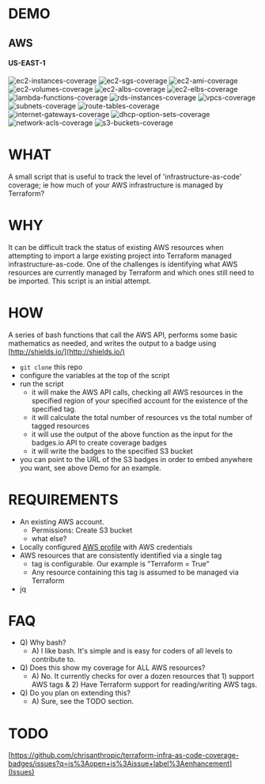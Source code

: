 # DEMO

## AWS

#### US-EAST-1

![ec2-instances-coverage](https://s3-us-west-2.amazonaws.com/terraform-infra-as-code-coverage-badges/ec2-instances-current-coverage.svg?maxAge=60) ![ec2-sgs-coverage](https://s3-us-west-2.amazonaws.com/terraform-infra-as-code-coverage-badges/ec2-security-groups-current-coverage.svg?maxAge=60) ![ec2-ami-coverage](https://s3-us-west-2.amazonaws.com/terraform-infra-as-code-coverage-badges/ec2-ami-current-coverage.svg?maxAge=60) ![ec2-volumes-coverage](https://s3-us-west-2.amazonaws.com/terraform-infra-as-code-coverage-badges/ec2-volumes-current-coverage.svg?maxAge=60) ![ec2-albs-coverage](https://s3-us-west-2.amazonaws.com/terraform-infra-as-code-coverage-badges/ec2-albs-current-coverage.svg?maxAge=60) ![ec2-elbs-coverage](https://s3-us-west-2.amazonaws.com/terraform-infra-as-code-coverage-badges/ec2-elbs-current-coverage.svg?maxAge=60) ![lambda-functions-coverage](https://s3-us-west-2.amazonaws.com/terraform-infra-as-code-coverage-badges/lambda-functions-current-coverage.svg?maxAge=60) ![rds-instances-coverage](https://s3-us-west-2.amazonaws.com/terraform-infra-as-code-coverage-badges/rds-instances-current-coverage.svg?maxAge=60) ![vpcs-coverage](https://s3-us-west-2.amazonaws.com/terraform-infra-as-code-coverage-badges/vpcs-current-coverage.svg?maxAge=60) ![subnets-coverage](https://s3-us-west-2.amazonaws.com/terraform-infra-as-code-coverage-badges/subnets-current-coverage.svg?maxAge=60) ![route-tables-coverage](https://s3-us-west-2.amazonaws.com/terraform-infra-as-code-coverage-badges/route-tables-current-coverage.svg?maxAge=60) ![internet-gateways-coverage](https://s3-us-west-2.amazonaws.com/terraform-infra-as-code-coverage-badges/internet-gateways-current-coverage.svg?maxAge=60) ![dhcp-option-sets-coverage](https://s3-us-west-2.amazonaws.com/terraform-infra-as-code-coverage-badges/dhcp-opts-current-coverage.svg?maxAge=60) ![network-acls-coverage](https://s3-us-west-2.amazonaws.com/terraform-infra-as-code-coverage-badges/network-acls-current-coverage.svg?maxAge=60) ![s3-buckets-coverage](https://s3-us-west-2.amazonaws.com/terraform-infra-as-code-coverage-badges/s3-buckets-current-coverage.svg?maxAge=60) 

# WHAT
A small script that is useful to track the level of 'infrastructure-as-code' coverage; ie how much of your AWS infrastructure is managed by Terraform?

# WHY
It can be difficult track the status of existing AWS resources when attempting to import a large existing project into Terraform managed infrastructure-as-code. One of the challenges is identifying what AWS resources are currently managed by Terraform and which ones still need to be imported. This script is an initial attempt.

# HOW
A series of bash functions that call the AWS API, performs some basic mathematics as needed, and writes the output to a badge using [http://shields.io/](http://shields.io/)

- `git clone` this repo
- configure the variables at the top of the script
- run the script
  - it will make the AWS API calls, checking all AWS resources in the specified region of your specified account for the existence of the specified tag.
  - it will calculate the total number of resources vs the total number of tagged resources
  - it will use the output of the above function as the input for the badges.io API to create coverage badges
  - it will write the badges to the specified S3 bucket
- you can point to the URL of the S3 badges in order to embed anywhere you want, see above Demo for an example.

# REQUIREMENTS
- An existing AWS account.
  - Permissions: Create S3 bucket
  - what else?
- Locally configured [AWS profile](http://docs.aws.amazon.com/cli/latest/userguide/cli-multiple-profiles.html) with AWS credentials
- AWS resources that are consistently identified via a single tag
    - tag is configurable. Our example is "Terraform = True"
    - Any resource containing this tag is assumed to be managed via Terraform
- jq

# FAQ
- Q) Why bash?
  - A) I like bash. It's simple and is easy for coders of all levels to contribute to.
- Q) Does this show my coverage for ALL AWS resources?
  - A) No. It currently checks for over a dozen resources that 1) support AWS tags & 2) Have Terraform support for reading/writing AWS tags.
- Q) Do you plan on extending this?
  - A) Sure, see the TODO section.

# TODO
[https://github.com/chrisanthropic/terraform-infra-as-code-coverage-badges/issues?q=is%3Aopen+is%3Aissue+label%3Aenhancement](Issues)
